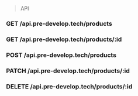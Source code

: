 > API

### GET /api.pre-develop.tech/products

### GET /api.pre-develop.tech/products/:id

### POST /api.pre-develop.tech/products

### PATCH /api.pre-develop.tech/products/:id

### DELETE /api.pre-develop.tech/products/:id
